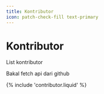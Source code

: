 ```yaml
---
title: Kontributor
icon: patch-check-fill text-primary
---
```


# Kontributor

List kontributor

Bakal fetch api dari github

{% include 'contributor.liquid' %}